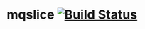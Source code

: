 # mqslice [![Build Status](https://travis-ci.org/presbrey/mqslice.png)](https://travis-ci.org/presbrey/mqslice)

